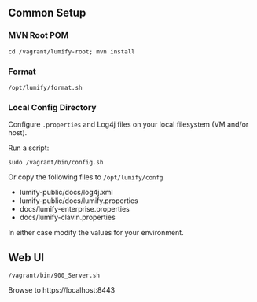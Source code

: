 ## Common Setup

### MVN Root POM

    cd /vagrant/lumify-root; mvn install

### Format

    /opt/lumify/format.sh

### Local Config Directory

Configure `.properties` and Log4j files on your local filesystem (VM and/or host).

Run a script:

    sudo /vagrant/bin/config.sh

Or copy the following files to `/opt/lumify/confg`

- lumify-public/docs/log4j.xml
- lumify-public/docs/lumify.properties
- docs/lumify-enterprise.properties
- docs/lumify-clavin.properties

In either case modify the values for your environment.


## Web UI

    /vagrant/bin/900_Server.sh

Browse to https://localhost:8443
